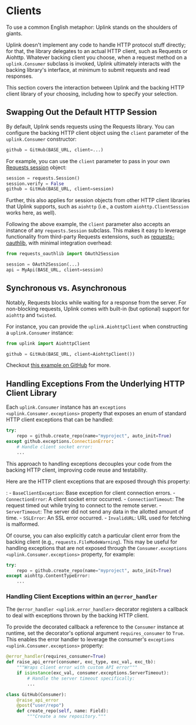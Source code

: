 # Clients

To use a common English metaphor: Uplink stands on the shoulders of
giants.

Uplink doesn't implement any code to handle HTTP protocol stuff
directly; for that, the library delegates to an actual HTTP client, such
as Requests or Aiohttp. Whatever backing client you choose, when a
request method on a `uplink.Consumer` subclass is invoked, Uplink
ultimately interacts with the backing library's interface, at minimum to
submit requests and read responses.

This section covers the interaction between Uplink and the backing HTTP
client library of your choosing, including how to specify your
selection.

## Swapping Out the Default HTTP Session

By default, Uplink sends requests using the Requests library. You can
configure the backing HTTP client object using the `client` parameter of
the `uplink.Consumer` constructor:

``` python
github = GitHub(BASE_URL, client=...)
```

For example, you can use the `client` parameter to pass in your own
[Requests
session](http://docs.python-requests.org/en/master/user/advanced/#session-objects)
object:

``` python
session = requests.Session()
session.verify = False
github = GitHub(BASE_URL, client=session)
```

Further, this also applies for session objects from other HTTP client
libraries that Uplink supports, such as `aiohttp` (i.e., a custom
`aiohttp.ClientSession` works here, as well).

Following the above example, the `client` parameter also accepts an
instance of any `requests.Session` subclass. This makes it easy to
leverage functionality from third-party Requests extensions, such as
[requests-oauthlib](https://github.com/requests/requests-oauthlib), with
minimal integration overhead:

``` python
from requests_oauthlib import OAuth2Session

session = OAuth2Session(...)
api = MyApi(BASE_URL, client=session)
```

## Synchronous vs. Asynchronous

Notably, Requests blocks while waiting for a response from the server.
For non-blocking requests, Uplink comes with built-in (but optional)
support for `aiohttp` and `twisted`.

For instance, you can provide the `uplink.AiohttpClient` when
constructing a `uplink.Consumer` instance:

``` python
from uplink import AiohttpClient

github = GitHub(BASE_URL, client=AiohttpClient())
```

Checkout [this example on
GitHub](https://github.com/prkumar/uplink/tree/master/examples/async-requests)
for more.

## Handling Exceptions From the Underlying HTTP Client Library

Each `uplink.Consumer` instance has an `exceptions
<uplink.Consumer.exceptions>` property that exposes an enum of standard
HTTP client exceptions that can be handled:

``` python
try:
    repo = github.create_repo(name="myproject", auto_init=True)
except github.exceptions.ConnectionError:
    # Handle client socket error:
    ...
```

This approach to handling exceptions decouples your code from the
backing HTTP client, improving code reuse and testability.

Here are the HTTP client exceptions that are exposed through this property:

:   -   `BaseClientException`: Base exception for client connection
        errors.
    -   `ConnectionError`: A client socket error occurred.
    -   `ConnectionTimeout`: The request timed out while trying to
        connect to the remote server.
    -   `ServerTimeout`: The server did not send any data in the
        allotted amount of time.
    -   `SSLError`: An SSL error occurred.
    -   `InvalidURL`: URL used for fetching is malformed.

Of course, you can also explicitly catch a particular client error from
the backing client (e.g., `requests.FileModeWarning`). This may be
useful for handling exceptions that are not exposed through the
`Consumer.exceptions <uplink.Consumer.exceptions>` property, for
example:

``` python
try:
    repo = github.create_repo(name="myproject", auto_init=True)
except aiohttp.ContentTypeError:
    ...
```

### Handling Client Exceptions within an `@error_handler`

The `@error_handler <uplink.error_handler>` decorator registers a
callback to deal with exceptions thrown by the backing HTTP client.

To provide the decorated callback a reference to the `Consumer` instance
at runtime, set the decorator's optional argument `requires_consumer` to
`True`. This enables the error handler to leverage the consumer's
`exceptions
<uplink.Consumer.exceptions>` property:

``` python
@error_handler(requires_consumer=True)
def raise_api_error(consumer, exc_type, exc_val, exc_tb):
    """Wraps client error with custom API error"""
    if isinstance(exc_val, consumer.exceptions.ServerTimeout):
        # Handle the server timeout specifically:
        ...

class GitHub(Consumer):
    @raise_api_error
    @post("user/repo")
    def create_repo(self, name: Field):
        """Create a new repository."""
```
